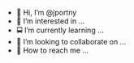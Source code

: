 - 👋 Hi, I’m @jportny
- 👀 I’m interested in ...
- 🚍 I’m currently learning ...
- 💼 I’m looking to collaborate on ...
- 📢 How to reach me ...

<!---
jportny/jportny is a ✨ special ✨ repository because its `README.md` (this file) appears on your GitHub profile.
You can click the Preview link to take a look at your changes.
--->

